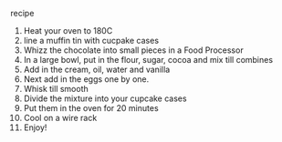 recipe
1. Heat your oven to 180C
2. line a muffin tin with cucpake cases
3. Whizz the chocolate into small pieces in a Food Processor
4. In a large bowl, put in the flour, sugar, cocoa and mix till combines
5. Add in the cream, oil, water and vanilla
6. Next add in the eggs one by one.
7. Whisk till smooth
8. Divide the mixture into your cupcake cases
8. Put them in the oven for 20 minutes
9. Cool on a wire rack
10. Enjoy!